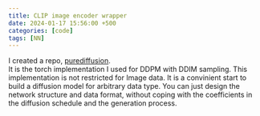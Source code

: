 ```yaml
---
title: CLIP image encoder wrapper
date: 2024-01-17 15:56:00 +500
categories: [code]
tags: [NN]
---
```

I created a repo, [purediffusion](https://github.com/puar-playground/purediffusion).  <br />
It is the torch implementation I used for DDPM with DDIM sampling. This implementation is not restricted for Image data. It is a convinient start to build a diffusion model for arbitrary data type. You can just design the network structure and data format, without coping with the coefficients in the diffusion schedule and the generation process.

